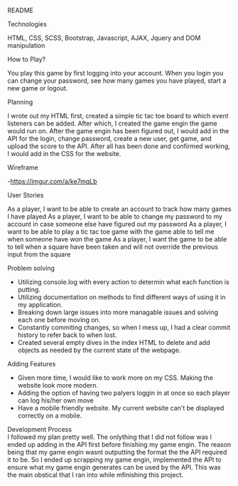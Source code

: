 README

Technologies

HTML, CSS, SCSS, Bootstrap, Javascript, AJAX, Jquery and DOM manipulation


How to Play?

You play this game by first logging into your account. When you login you can change your password, see how many games you have played, start a new game or logout.


Planning

I wrote out my HTML first, created a simple tic tac toe board to which event listeners can be added. After which, I created the game engin the game would run on. After the game engin has been figured out, I would add in the API for the login, change password, create a new user, get game, and upload the score to the API. After all has been done and confirmed working, I would add in the CSS for the website.


Wireframe

-https://imgur.com/a/ke7mqLb


User Stories

As a player, I want to be able to create an account to track how many games I have played
As a player, I want to be able to change my password to my account in case someone else have figured out my password
As a player, I want to be able to play a tic tac toe game with the game able to tell me when someone have won the game
As a player, I want the game to be able to tell when a square have been taken and will not override the previous input from the square


Problem solving
- Utilizing console.log with every action to determin what each function is putting.
- Utilizing documentation on methods to find different ways of using it in my application.
- Breaking down large issues into more managable issues and solving each one before moving on.
- Constantly commiting changes, so when I mess up, I had a clear commit history to refer back to when lost.
- Created several empty dives in the index HTML to delete and add objects as needed by the current state of the webpage.

Adding Features
- Given more time, I would like to work more on my CSS. Making the website look more modern.
- Adding the option of having two palyers loggin in at once so each player can log his/her own move
- Have a mobile friendly website. My current website can't be displayed correctly on a mobile.


Development Process <br>
I followed my plan pretty well. The onlything that I did not follow was I ended up adding in the API first before finishing my game engin. The reason being that my game engin wasnt outputting the format the the API required it to be. So I ended up scrapping my game engin, implemented the API to ensure what my game engin generates can be used by the API. This was the main obstical that I ran into while mfinishing this project.
